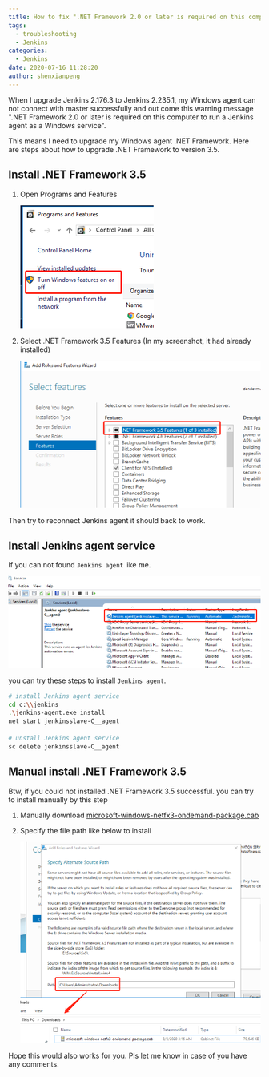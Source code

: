 ```yaml
---
title: How to fix ".NET Framework 2.0 or later is required on this computer to run a Jenkins agent as a Windows service"
tags:
  - troubleshooting
  - Jenkins
categories:
  - Jenkins
date: 2020-07-16 11:28:20
author: shenxianpeng
---
```


When I upgrade Jenkins 2.176.3 to Jenkins 2.235.1, my Windows agent can not connect with master successfully and out come this warning message ".NET Framework 2.0 or later is required on this computer to run a Jenkins agent as a Windows service".

<!-- more -->

This means I need to upgrade my Windows agent .NET Framework. Here are steps about how to upgrade .NET Framework to version 3.5.

## Install .NET Framework 3.5

1. Open Programs and Features 

   ![Programs and Features](jenkins-windows-agent-connect-problem/1.png)

2. Select .NET Framework 3.5 Features (In my screenshot, it had already installed) 

    ![Features](jenkins-windows-agent-connect-problem/2.png)

Then try to reconnect Jenkins agent it should back to work.

## Install Jenkins agent service

If you can not found `Jenkins agent` like me. 

![Jenkins agent service](jenkins-windows-agent-connect-problem/4.png)

you can try these steps to install `Jenkins agent`.

```bash
# install Jenkins agent service
cd c:\\jenkins
.\jenkins-agent.exe install
net start jenkinsslave-C__agent

# unstall Jenkins agent service
sc delete jenkinsslave-C__agent
```

## Manual install .NET Framework 3.5

Btw, if you could not installed .NET Framework 3.5 successful. you can try to install manually by this step

1. Manually download [microsoft-windows-netfx3-ondemand-package.cab](https://androidfilehost.com/?fid=1322778262904003837)

2. Specify the file path like below to install

    ![microsoft-windows-netfx3-ondemand-package.cab file path](jenkins-windows-agent-connect-problem/3.png)


Hope this would also works for you. Pls let me know in case of you have any comments.



